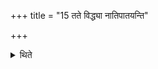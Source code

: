 +++
title = "15 तते विद्ध्या नातिपातयन्ति"

+++

<details><summary>थिते</summary>

15. They shoot (the arrows) on it (the hide); and at that time they do not cause ( the arrows) to fall beyond (the hide).  
</details>
